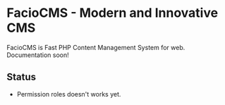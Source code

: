 # FacioCMS - Modern and Innovative CMS 
FacioCMS is Fast PHP Content Management System for web. 
Documentation soon!

## Status
+ Permission roles doesn't works yet.
